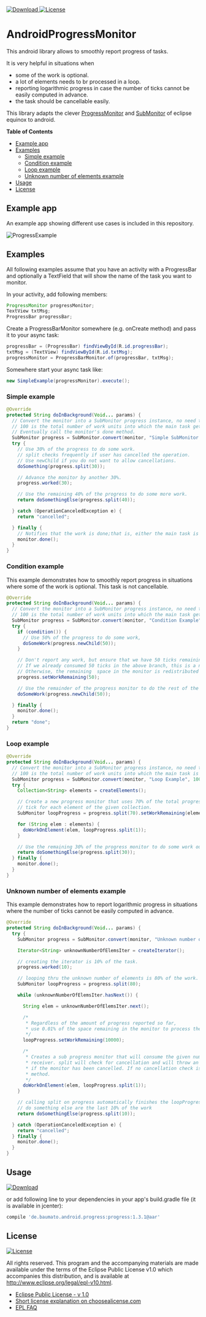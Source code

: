 [ ![Download](https://api.bintray.com/packages/baumato/maven/de.baumato.android.progress/images/download.svg) ](https://bintray.com/baumato/maven/de.baumato.android.progress/_latestVersion)
[ ![License](https://img.shields.io/badge/license-Eclipse-brightgreen.svg) ](http://choosealicense.com/licenses/epl-1.0/)


# AndroidProgressMonitor

This android library allows to smoothly report progress of tasks.

It is very helpful in situations when
 * some of the work is optional.
 * a lot of elements needs to br processed in a loop.
 * reporting logarithmic progress in case the number of ticks cannot be easily computed in advance.
 * the task should be cancellable easily.

This library adapts the clever [ProgressMonitor](https://git.io/vz9n0) and [SubMonitor](https://git.io/vz9n1)
 of eclipse equinox to android.

**Table of Contents**
- [Example app](#example-app)
- [Examples](#examples)
	- [Simple example](#simple-example)
	- [Condition example](#condition-example)
	- [Loop example](#loop-example)
	- [Unknown number of elements example](#unknown-number-of-elements-example)
- [Usage](#usage)
- [License](#license)

## Example app

An example app showing different use cases is included in this repository.

![ProgressExample](https://raw.githubusercontent.com/baumato/AndroidProgressMonitor/master/doc/ProgressExample.gif)

## Examples

All following examples assume that you have an activity with a ProgressBar and optionally a
 TextField that will show the name of the task you want to monitor.

In your activity, add following members:

```java
ProgressMonitor progressMonitor;
TextView txtMsg;
ProgressBar progressBar;
```

Create a ProgressBarMonitor somewhere (e.g. onCreate method) and pass it to your async task:

```java
progressBar = (ProgressBar) findViewById(R.id.progressBar);
txtMsg = (TextView) findViewById(R.id.txtMsg);
progressMonitor = ProgressBarMonitor.of(progressBar, txtMsg);
```

Somewhere start your async task like:

```java
new SimpleExample(progressMonitor).execute();
```

### Simple example

```java
@Override
protected String doInBackground(Void... params) {
  // Convert the monitor into a SubMonitor progress instance, no need to call beginTask.
  // 100 is the total number of work units into which the main task gets subdivided.
  // Eventually call the monitor's done method.
  SubMonitor progress = SubMonitor.convert(monitor, "Simple SubMonitor Example", 100);
  try {
    // Use 30% of the progress to do some work.
    // split checks frequently if user has cancelled the operation.
    // Use newChild if you do not want to allow cancellations.
    doSomething(progress.split(30));

    // Advance the monitor by another 30%.
    progress.worked(30);

    // Use the remaining 40% of the progress to do some more work.
    return doSomethingElse(progress.split(40));

  } catch (OperationCanceledException e) {
    return "cancelled";

  } finally {
    // Notifies that the work is done;that is, either the main task is completed or the user canceled it.
    monitor.done();
  }
}
```

### Condition example

This example demonstrates how to smoothly report progress in situations where some of the work is optional. This task is not cancellable.

```java
@Override
protected String doInBackground(Void... params) {
  // Convert the monitor into a SubMonitor progress instance, no need to call beginTask.
  // 100 is the total number of work units into which the main task gets subdivided.
  SubMonitor progress = SubMonitor.convert(monitor, "Condition Example", 100);
  try {
    if (condition()) {
      // Use 50% of the progress to do some work,
      doSomeWork(progress.newChild(50));
    }

    // Don't report any work, but ensure that we have 50 ticks remaining on the progress monitor.
    // If we already consumed 50 ticks in the above branch, this is a no-op.
    // Otherwise, the remaining  space in the monitor is redistributed into 50 ticks.
    progress.setWorkRemaining(50);

    // Use the remainder of the progress monitor to do the rest of the work.
    doSomeWork(progress.newChild(50));

  } finally {
    monitor.done();
  }
  return "done";
}
```

### Loop example

```java
@Override
protected String doInBackground(Void... params) {
  // Convert the monitor into a SubMonitor progress instance, no need to call beginTask.
  // 100 is the total number of work units into which the main task is been subdivided.
  SubMonitor progress = SubMonitor.convert(monitor, "Loop Example", 100);
  try {
    Collection<String> elements = createElements();

    // Create a new progress monitor that uses 70% of the total progress and will allocate one
    // tick for each element of the given collection.
    SubMonitor loopProgress = progress.split(70).setWorkRemaining(elements.size());

    for (String elem : elements) {
      doWorkOnElement(elem, loopProgress.split(1));
    }

    // Use the remaining 30% of the progress monitor to do some work outside the loop
    return doSomethingElse(progress.split(30));
  } finally {
    monitor.done();
  }
}
```

### Unknown number of elements example

This example demonstrates how to report logarithmic progress in situations where the number of ticks cannot be easily computed in advance.

```java
@Override
protected String doInBackground(Void... params) {
  try {
    SubMonitor progress = SubMonitor.convert(monitor, "Unknown number of elements example", 100);

    Iterator<String> unknownNumberOfElemsIter = createIterator();

    // creating the iterator is 10% of the task.
    progress.worked(10);

    // looping thru the unknown number of elements is 80% of the work.
    SubMonitor loopProgress = progress.split(80);

    while (unknownNumberOfElemsIter.hasNext()) {

      String elem = unknownNumberOfElemsIter.next();

      /*
       * Regardless of the amount of progress reported so far,
       * use 0.01% of the space remaining in the monitor to process the next element.
       */
      loopProgress.setWorkRemaining(10000);

      /*
       * Creates a sub progress monitor that will consume the given number of ticks from the
       * receiver. split will check for cancellation and will throw an OperationCanceledException
       * if the monitor has been cancelled. If no cancellation check is needed, use newChild
       * method.
       */
      doWorkOnElement(elem, loopProgress.split(1));
    }

    // calling split on progress automatically finishes the loopProgress.
    // do something else are the last 10% of the work
    return doSomethingElse(progress.split(10));

  } catch (OperationCanceledException e) {
    return "cancelled";
  } finally {
    monitor.done();
  }
}
```

## Usage

[ ![Download](https://api.bintray.com/packages/baumato/maven/de.baumato.android.progress/images/download.svg) ](https://bintray.com/baumato/maven/de.baumato.android.progress/_latestVersion)

or add following line to your dependencies in your app's build.gradle file (it is available in jcenter):

```gradle
compile 'de.baumato.android.progress:progress:1.3.1@aar'
```

## License

[ ![License](https://img.shields.io/badge/license-Eclipse-brightgreen.svg) ](http://choosealicense.com/licenses/epl-1.0/)

All rights reserved. This program and the accompanying materials
are made available under the terms of the Eclipse Public License v1.0
which accompanies this distribution, and is available at
http://www.eclipse.org/legal/epl-v10.html.

* [Eclipse Public License - v 1.0](https://www.eclipse.org/legal/epl-v10.html)
* [Short license explanation on choosealicense.com](http://choosealicense.com/licenses/epl-1.0/)
* [EPL FAQ](https://eclipse.org/legal/eplfaq.php)
